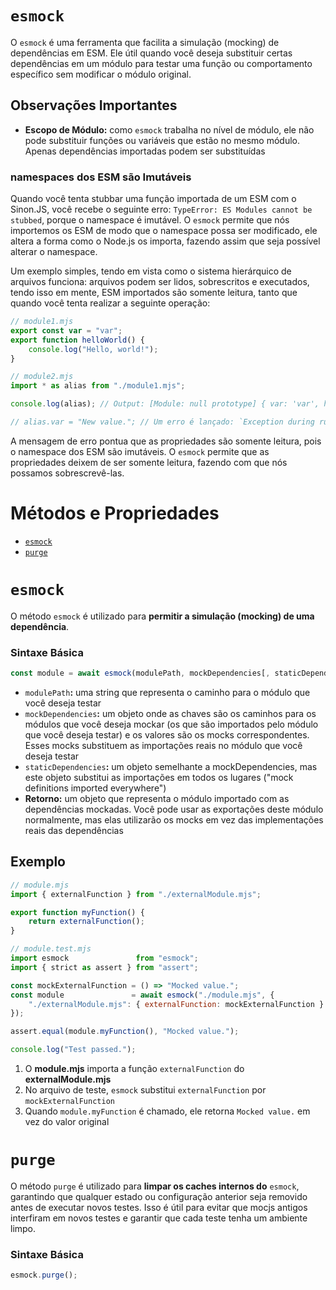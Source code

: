 # `esmock`

O `esmock` é uma ferramenta que facilita a simulação (mocking) de dependências em ESM. Ele útil quando você deseja substituir certas dependências em um módulo para testar uma função ou comportamento específico sem modificar o módulo original.

## Observações Importantes

- **Escopo de Módulo:** como `esmock` trabalha no nível de módulo, ele não pode substituir funções ou variáveis que estão no mesmo módulo. Apenas dependências importadas podem ser substituídas

### namespaces dos ESM são Imutáveis

Quando você tenta stubbar uma função importada de um ESM com o Sinon.JS, você recebe o seguinte erro: `TypeError: ES Modules cannot be stubbed`, porque o namespace é imutável. O `esmock` permite que nós importemos os ESM de modo que o namespace possa ser modificado, ele altera a forma como o Node.js os importa, fazendo assim que seja possível alterar o namespace.

Um exemplo simples, tendo em vista como o sistema hierárquico de arquivos funciona: arquivos podem ser lidos, sobrescritos e executados, tendo isso em mente, ESM importados são somente leitura, tanto que quando você tenta realizar a seguinte operação:

```JavaScript
// module1.mjs
export const var = "var";
export function helloWorld() {
    console.log("Hello, world!");
}

// module2.mjs
import * as alias from "./module1.mjs";

console.log(alias); // Output: [Module: null prototype] { var: 'var', helloWorld: [Function helloWorld] }

// alias.var = "New value."; // Um erro é lançado: `Exception during run: TypeError: Cannot assign to read only property 'var' of object [object Module]`
```

A mensagem de erro pontua que as propriedades são somente leitura, pois o namespace dos ESM são imutáveis. O `esmock` permite que as propriedades deixem de ser somente leitura, fazendo com que nós possamos sobrescrevê-las.

# Métodos e Propriedades

- [`esmock`](#esmock)
- [`purge`](#purge)

# <a id="esmock">`esmock`</a>

O método `esmock` é utilizado para **permitir a simulação (mocking) de uma dependência**.

### Sintaxe Básica

```JavaScript
const module = await esmock(modulePath, mockDependencies[, staticDependencies]);
```

- `modulePath`**:** uma string que representa o caminho para o módulo que você deseja testar
- `mockDependencies`**:** um objeto onde as chaves são os caminhos para os módulos que você deseja mockar (os que são importados pelo módulo que você deseja testar) e os valores são os mocks correspondentes. Esses mocks substituem as importações reais no módulo que você deseja testar
- `staticDependencies`**:** um objeto semelhante a mockDependencies, mas este objeto substitui as importações em todos os lugares ("mock definitions imported everywhere")
- **Retorno:** um objeto que representa o módulo importado com as dependências mockadas. Você pode usar as exportações deste módulo normalmente, mas elas utilizarão os mocks em vez das implementações reais das dependências

## Exemplo

```JavaScript
// module.mjs
import { externalFunction } from "./externalModule.mjs";

export function myFunction() {
    return externalFunction();
}

// module.test.mjs
import esmock               from "esmock";
import { strict as assert } from "assert";

const mockExternalFunction = () => "Mocked value.";
const module               = await esmock("./module.mjs", {
    "./externalModule.mjs": { externalFunction: mockExternalFunction }
});

assert.equal(module.myFunction(), "Mocked value.");

console.log("Test passed.");
```

1. O **module.mjs** importa a função `externalFunction` do **externalModule.mjs**
2. No arquivo de teste, `esmock` substitui `externalFunction` por `mockExternalFunction`
3. Quando `module.myFunction` é chamado, ele retorna `Mocked value.` em vez do valor original

# <a id="">`purge`</a>

O método `purge` é utilizado para **limpar os caches internos do** `esmock`, garantindo que qualquer estado ou configuração anterior seja removido antes de executar novos testes. Isso é útil para evitar que mocjs antigos interfiram em novos testes e garantir que cada teste tenha um ambiente limpo.

### Sintaxe Básica

```JavaScript
esmock.purge();
```